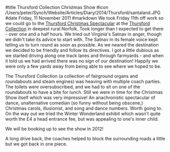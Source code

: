 #title Thursford Collection Christmas Show
#icon /Users/peter/Synch/Website/Articles/Diary/2014/Thursford/santaland.JPG
#date Friday, 11 November 2011
#markdown
We took Friday 11th off work so we could go to the
[Thursford Christmas Spectacular](https://www.thursford.com/christmas-spectacular/)
at the
[Thursford Collection](https://www.thursford.com/)
in deepest rural Norfolk. Took longer than I expected to get there -
over one and a half hours. We tried out Virginia's Satnav in anger, though
we didn't take its
advice to start with. The Satnav in its female voice kept telling us to turn
round as soon as
possible. As we neared the destination we decided to be friendly and follow
its directives. I got a
little dubious as we started driving along one track lanes and through
farmyards - and when it told us we had arrived there was no sign of our
destination! Happily we were only a few yards away from being able to see
where we hoped to be.

The Thursford Collection (a collection of fairground organs and roundabouts
and steam engines) was heaving with multiple coach parties. The toilets were
oversubscribed, and we had to sit on one of the roundabouts to have a bite
for lunch. Still we were in time for the Christmas Show itself which was
very impressive! An anachronistic spectacular of dance, unalternative
comedian (so funny without being obscene,) Christmas carols, illusionist,
and song and dance numbers. Worth going to. On the way out we tried the
Winter Wonderland exhibit which wasn't quite worth the &pound;4 a head entrance
fee, but was appealing to one's inner child.

We will be booking up to see the show in 2012!

A long drive back, the coaches helped to block the surrounding roads a
little but we got back in one piece.
